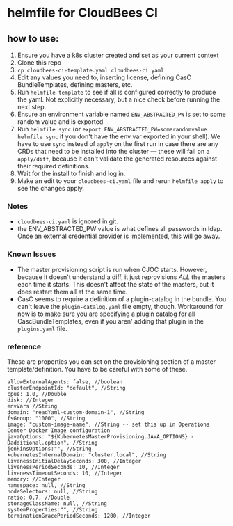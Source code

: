 # helmfile for CloudBees CI

## how to use:
1. Ensure you have a k8s cluster created and set as your current context
3. Clone this repo
4. `cp cloudbees-ci-template.yaml cloudbees-ci.yaml`
5. Edit any values you need to, inserting license, defining CasC BundleTemplates, defining masters, etc.
6. Run `helmfile template` to see if all is configured correctly to produce the yaml. Not explicitly necessary, but a nice check before running the next step.
6. Ensure an environment variable named `ENV_ABSTRACTED_PW` is set to some random value and is exported
7. Run `helmfile sync` (or `export ENV_ABSTRACTED_PW=somerandomvalue helmfile sync` if you don't have the env var exported in your shell). We have to use `sync` instead of `apply` on the first run in case there are any CRDs that need to be installed into the cluster — these will fail on a `apply/diff`, because it can't validate the generated resources against their required definitions.
8. Wait for the install to finish and log in.
9. Make an edit to your `cloudbees-ci.yaml` file and rerun `helmfile apply` to see the changes apply. 

### Notes

- `cloudbees-ci.yaml` is ignored in git.
- the ENV_ABSTRACTED_PW value is what defines all passwords in ldap. Once an external credential provider is implemented, this will go away.

### Known Issues

* The master provisioning script is run when CJOC starts. However, because it doesn't understand a diff, it just reprovisions _ALL_ the masters each time it starts. This doesn't affect the state of the masters, but it does restart them all at the same time.
* CasC seems to require a definition of a plugin-catalog in the bundle. You can't leave the `plugin-catalog.yaml` file empty, though. Workaround for now is to make sure you are specifying a plugin catalog for all CascBundleTemplates, even if you aren' adding that plugin in the `plugins.yaml` file.

### reference

These are properties you can set on the provisioning section of a master template/definition. You have to be careful with some of these.

```
allowExternalAgents: false, //boolean
clusterEndpointId: "default", //String
cpus: 1.0, //Double
disk: //Integer
envVars //String
domain: "readYaml-custom-domain-1", //String
fsGroup: "1000", //String
image: "custom-image-name", //String -- set this up in Operations Center Docker Image configuration
javaOptions: "${KubernetesMasterProvisioning.JAVA_OPTIONS} -Dadditional.option", //String
jenkinsOptions:"", //String
kubernetesInternalDomain: "cluster.local", //String
livenessInitialDelaySeconds: 300, //Integer
livenessPeriodSeconds: 10, //Integer
livenessTimeoutSeconds: 10, //Integer
memory: //Integer
namespace: null, //String
nodeSelectors: null, //String
ratio: 0.7, //Double
storageClassName: null, //String
systemProperties:"", //String
terminationGracePeriodSeconds: 1200, //Integer
```
